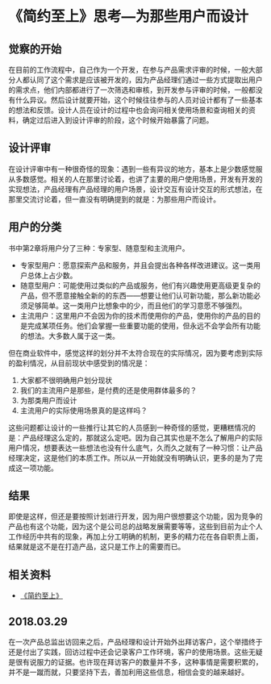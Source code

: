 # 《简约至上》思考—为那些用户而设计
## 觉察的开始
在目前的工作流程中，自己作为一个开发，在参与产品需求评审的时候，一般大部分人都认同了这个需求是应该被开发的，因为产品经理们通过一些方式提取出用户的需求点，他们内部都进行了一次筛选和审核，到开发参与评审的时候，一般都没有什么异议。然后设计就要开始，这个时候往往参与的人员对设计都有了一些基本的想法和反馈。设计人员在设计的过程中也会询问相关使用场景和查询相关的资料，确定过后进入到设计评审的阶段，这个时候开始暴露了问题。
## 设计评审
在设计评审中有一种很奇怪的现象：遇到一些有异议的地方，基本上是少数感觉服从多数感觉。相关的人在那里讨论着，也讲了主要的用户使用场景，开发有开发的实现想法，产品经理有产品经理的用户场景，设计交互有设计交互的形式想法，在那里交流讨论着，但一直没有明确提到的就是：为那些用户而设计。
## 用户的分类
书中第2章将用户分了三种：专家型、随意型和主流用户。
- 专家型用户：愿意探索产品和服务，并且会提出各种各样改进建议。这一类用户总体上占少数。
- 随意型用户：可能使用过类似的产品或服务，他们有兴趣使用更高级更复杂的产品，但不愿意接触全新的的东西——想要让他们认可新功能，那么新功能必须足够简单。这一类用户比想象中的少，而且他们的学习意愿不够强烈。
- 主流用户：这里用户不会因为你的技术而使用你的产品，使用你的产品的目的是完成某项任务。他们会掌握一些重要功能的使用，但永远不会学会所有功能的想法。大多数人属于这一类。

但在商业软件中，感觉这样的划分并不太符合现在的实际情况，因为要考虑到实际的盈利情况，从目前现状中感受到的情况是：
1. 大家都不很明确用户划分现状
2. 我们的主流用户是那些，是付费的还是使用群体最多的？
3. 为那类用户而设计
4. 主流用户的实际使用场景真的是这样吗？

这些问题都让设计的一些推行让其它的人员感到一种奇怪的感觉，更糟糕情况的是：产品经理这么定的，那就这么定吧。因为自己其实也是不怎么了解用户的实际用户情况，想要表达一些想法也没有什么底气，久而久之就有了一种习惯：让产品经理决定，这是他们的本质工作。所以从一开始就没有明确认识，更多的是为了完成这一项功能。
## 结果
即使是这样，但还是要按照计划进行开发，因为用户很想要这个功能，因为竞争的产品也有这个功能，因为这个是公司总的战略发展需要等等，这些到目前为止个人工作经历中共有的现象，再加上分工明确的机制，更多的精力花在各自职责上面，结果就是这不是在打造产品，这只是工作上的需要而已。
## 相关资料
- [《简约至上》](https://book.douban.com/subject/5394309/)

## 2018.03.29
在一次产品总监出访回来之后，产品经理和设计开始外出拜访客户，这个举措终于还是付出了实践，回访过程中还会记录客户工作环境，客户的使用场景。这些无疑是很有说服力的证据。也许现在拜访客户的数量并不多，这种事情是需要积累的，并不是一蹴而就，只要坚持下去，善加利用这些信息，相信会变的越来越好。
